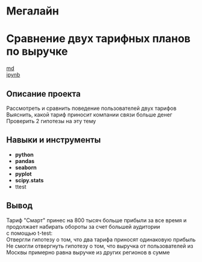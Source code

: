 # Мегалайн
# Сравнение двух тарифных планов по выручке

[md](https://github.com/MironRodionoff/yandex_practicum/blob/main/Project_03/README.md)    
[ipynb](https://github.com/MironRodionoff/yandex_practicum/blob/main/Project_03/Project_03.ipynb)

## Описание проекта
Рассмотреть и сравнить поведение пользователей двух тарифов
Выяснить, какой тариф приносит компании связи больше денег  
Проверить 2 гипотезы на эту тему

## Навыки и инструменты

- **python**
- **pandas**
- **seaborn**
- **pyplot**
- **scipy.stats**
- ttest

## Вывод

Тариф "Смарт" принес на 800 тысяч больше прибыли за все время и продолжает набирать обороты за счет большей аудитории  
с помощью t-test:  
Отвергли гипотезу о том, что два тарифа приносят одинаковую прибыль  
Не смогли отвергнуть гипотезу о том, что выручка от пользователей из Москвы примерно равна выручке из других регионов в сумме
